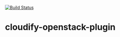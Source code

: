 [![Build Status](https://circleci.com/gh/cloudify-cosmo/cloudify-openstack-plugin.svg?style=shield&circle-token=:circle-token)](https://circleci.com/gh/cloudify-cosmo/cloudify-openstack-plugin)

# cloudify-openstack-plugin
